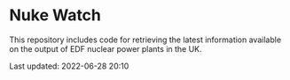 # Nuke Watch

This repository includes code for retrieving the latest information available on the output of EDF nuclear power plants in the UK.

Last updated: 2022-06-28 20:10